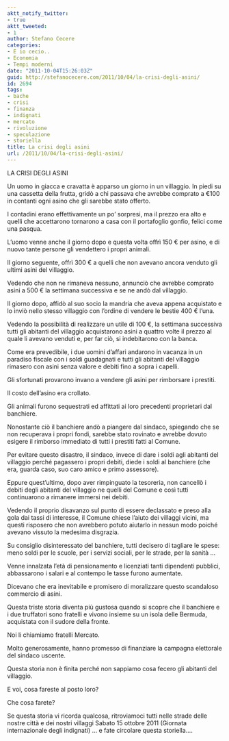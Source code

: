 ```yaml
---
aktt_notify_twitter:
- true
aktt_tweeted:
- 1
author: Stefano Cecere
categories:
- E io cecio..
- Economia
- Tempi moderni
date: "2011-10-04T15:26:03Z"
guid: http://stefanocecere.com/2011/10/04/la-crisi-degli-asini/
id: 2694
tags:
- bache
- crisi
- finanza
- indignati
- mercato
- rivoluzione
- speculazione
- storiella
title: La crisi degli asini
url: /2011/10/04/la-crisi-degli-asini/
---
```


LA CRISI DEGLI ASINI

Un uomo in giacca e cravatta è apparso un giorno in un villaggio. In piedi su una cassetta della frutta, gridò a chi passava che avrebbe comprato a €100 in contanti ogni asino che gli sarebbe stato offerto.

I contadini erano effettivamente un po&#8217; sorpresi, ma il prezzo era alto e quelli che accettarono tornarono a casa con il portafoglio gonfio, felici come una pasqua.

L&#8217;uomo venne anche il giorno dopo e questa volta offrì 150 € per asino, e di nuovo tante persone gli vendettero i propri animali.

Il giorno seguente, offrì 300 € a quelli che non avevano ancora venduto gli ultimi asini del villaggio.

Vedendo che non ne rimaneva nessuno, annunciò che avrebbe comprato asini a 500 € la settimana successiva e se ne andò dal villaggio.

Il giorno dopo, affidò al suo socio la mandria che aveva appena acquistato e lo inviò nello stesso villaggio con l&#8217;ordine di vendere le bestie 400 € l&#8217;una.

Vedendo la possibilità di realizzare un utile di 100 €, la settimana successiva tutti gli abitanti del villaggio acquistarono asini a quattro volte il prezzo al quale li avevano venduti e, per far ciò, si indebitarono con la banca.

Come era prevedibile, i due uomini d&#8217;affari andarono in vacanza in un paradiso fiscale con i soldi guadagnati e tutti gli abitanti del villaggio rimasero con asini senza valore e debiti fino a sopra i capelli.

Gli sfortunati provarono invano a vendere gli asini per rimborsare i prestiti.

Il costo dell&#8217;asino era crollato.

Gli animali furono sequestrati ed affittati ai loro precedenti proprietari dal banchiere.

Nonostante ciò il banchiere andò a piangere dal sindaco, spiegando che se non recuperava i propri fondi, sarebbe stato rovinato e avrebbe dovuto esigere il rimborso immediato di tutti i prestiti fatti al Comune.

Per evitare questo disastro, il sindaco, invece di dare i soldi agli abitanti del villaggio perché pagassero i propri debiti, diede i soldi al banchiere (che era, guarda caso, suo caro amico e primo assessore).

Eppure quest&#8217;ultimo, dopo aver rimpinguato la tesoreria, non cancellò i debiti degli abitanti del villaggio ne quelli del Comune e così tutti continuarono a rimanere immersi nei debiti.

Vedendo il proprio disavanzo sul punto di essere declassato e preso alla gola dai tassi di interesse, il Comune chiese l&#8217;aiuto dei villaggi vicini, ma questi risposero che non avrebbero potuto aiutarlo in nessun modo poiché avevano vissuto la medesima disgrazia.

Su consiglio disinteressato del banchiere, tutti decisero di tagliare le spese: meno soldi per le scuole, per i servizi sociali, per le strade, per la sanità &#8230;

Venne innalzata l&#8217;età di pensionamento e licenziati tanti dipendenti pubblici, abbassarono i salari e al contempo le tasse furono aumentate.

Dicevano che era inevitabile e promisero di moralizzare questo scandaloso commercio di asini.

Questa triste storia diventa più gustosa quando si scopre che il banchiere e i due truffatori sono fratelli e vivono insieme su un isola delle Bermuda, acquistata con il sudore della fronte.

Noi li chiamiamo fratelli Mercato.

Molto generosamente, hanno promesso di finanziare la campagna elettorale del sindaco uscente.

Questa storia non è finita perché non sappiamo cosa fecero gli abitanti del villaggio.

E voi, cosa fareste al posto loro?

Che cosa farete?

Se questa storia vi ricorda qualcosa, ritroviamoci tutti nelle strade delle nostre città e dei nostri villaggi Sabato 15 ottobre 2011 (Giornata internazionale degli indignati) &#8230; e fate circolare questa storiella&#8230;.